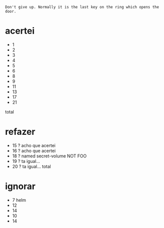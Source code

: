 ```
Don't give up. Normally it is the last key on the ring which opens the door.
```

# acertei
- 1
- 2
- 3
- 4
- 5
- 6
- 8
- 9
- 11
- 13
- 17
- 21

total 


# refazer
- 15 ? acho que acertei
- 16 ? acho que acertei
- 18 ? named secret-volume NOT FOO
- 19 ? ta igual...
- 20 ? ta igual...
total

# ignorar
- 7 helm
- 12
- 14
- 10
- 14
